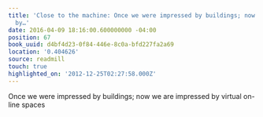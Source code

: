```yaml
---
title: 'Close to the machine: Once we were impressed by buildings; now we are impressed
  by…'
date: 2016-04-09 18:16:00.600000000 -04:00
position: 67
book_uuid: d4bf4d23-0f84-446e-8c0a-bfd227fa2a69
location: '0.404626'
source: readmill
touch: true
highlighted_on: '2012-12-25T02:27:58.000Z'
---
```


Once we were impressed by buildings; now we are impressed by virtual on-line spaces